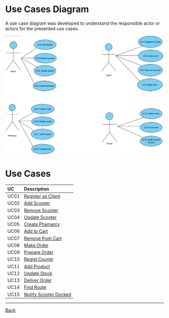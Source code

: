 # Use Cases Diagram

A use case diagram was developed to understand the responsible actor or actors for the presented use cases.

![Use Cases Diagram](duc.png)

# Use Cases
|  UC  | Description |                   
|:---- |:---- |
| UC01 | [Register as Client](UC1/UC1_RegisterAsClient.md) |
| UC02 | [Add Scooter](UC2/UC2_AddScooter.md) |
| UC03 | [Remove Scooter](UC3/UC3_RemoveScooter.md) |
| UC04 | [Update Scooter](UC4/UC4_UpdateScooter.md) |
| UC05 | [Create Phamarcy](UC5/UC5_CreatePhamarcy.md) |
| UC06 | [Add to Cart](UC6/UC6_AddToCart.md) |
| UC07 | [Remove from Cart](UC7/UC7_RemoveFromCart.md) |
| UC08 | [Make Order](UC8/UC8_MakeOrder.md) |
| UC09 | [Prepare Order](UC9/UC9_PrepareOrder.md) |
| UC10 | [Regist Courier](UC10/UC10_RegistCourier.md) |
| UC11 | [Add Product](UC11/UC11_AddProduct.md) |
| UC12 | [Update Stock](UC12/UC12_UpdateStock.md) |
| UC13 | [Deliver Order](UC13/UC13_Deliver_Order.md) |
| UC14 | [Find Route](UC14/UC14_FindRoute.md) |
| UC15 | [Notify Scooter Docked](UC15/UC15_NotifyScooterDocked.md) |
---

[Back](../Documentation.md)
